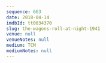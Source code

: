 ```yaml
---
sequence: 663
date: 2018-04-14
imdbId: tt0034370
slug: the-wagons-roll-at-night-1941
venue: null
venueNotes: null
medium: TCM
mediumNotes: null
---
```

